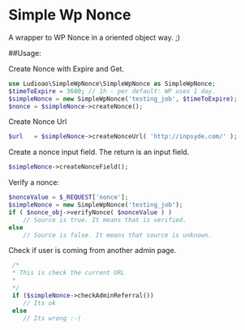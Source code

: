 # Simple Wp Nonce
A wrapper to WP Nonce in a oriented object way. ;)


##Usage:

Create Nonce with Expire and Get.
```php
use Ludioao\SimpleWpNonce\SimpleWpNonce as SimpleWpNonce;
$timeToExpire = 3600; // 1h - per default: WP uses 1 day.
$simpleNonce = new SimpleWpNonce('testing_job', $timeToExpire); 
$nonce = $simpleNonce->createNonce();
```

Create Nonce Url
```php
$url   = $simpleNonce->createNonceUrl( 'http://inpsyde.com/' );
```

Create a nonce input field. The return is an input field.
```php
$simpleNonce->createNonceField();
```

Verify a nonce:
```php
$nonceValue = $_REQUEST['nonce'];
$simpleNonce = new SimpleWpNonce('testing_job');
if ( $nonce_obj->verifyNonce( $nonceValue ) )
    // Source is true. It means that is verified.
else 
    // Source is false. It means that source is unknown.
```

Check if user is coming from another admin page.
```php
 /* 
 * This is check the current URL 
 * 
 */
 if ($simpleNonce->checkAdminReferral())
    // Its ok 
 else 
    // Its wrong :-( 
 ```
